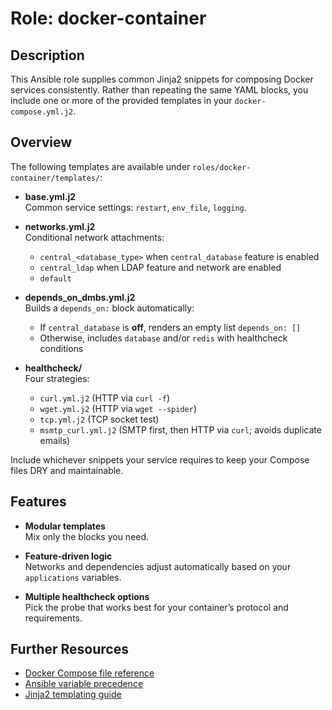 # Role: docker-container

## Description

This Ansible role supplies common Jinja2 snippets for composing Docker services consistently. Rather than repeating the same YAML blocks, you include one or more of the provided templates in your `docker-compose.yml.j2`.

## Overview

The following templates are available under `roles/docker-container/templates/`:

- **base.yml.j2**  
  Common service settings: `restart`, `env_file`, `logging`.

- **networks.yml.j2**  
  Conditional network attachments:
  - `central_<database_type>` when `central_database` feature is enabled  
  - `central_ldap` when LDAP feature and network are enabled  
  - `default`

- **depends_on_dmbs.yml.j2**  
  Builds a `depends_on:` block automatically:
  - If `central_database` is **off**, renders an empty list `depends_on: []`  
  - Otherwise, includes `database` and/or `redis` with healthcheck conditions

- **healthcheck/**  
  Four strategies:
  - `curl.yml.j2` (HTTP via `curl -f`)  
  - `wget.yml.j2` (HTTP via `wget --spider`)  
  - `tcp.yml.j2`  (TCP socket test)  
  - `msmtp_curl.yml.j2` (SMTP first, then HTTP via `curl`; avoids duplicate emails)

Include whichever snippets your service requires to keep your Compose files DRY and maintainable.

## Features

- **Modular templates**  
  Mix only the blocks you need.

- **Feature‐driven logic**  
  Networks and dependencies adjust automatically based on your `applications` variables.

- **Multiple healthcheck options**  
  Pick the probe that works best for your container’s protocol and requirements.

## Further Resources

- [Docker Compose file reference](https://docs.docker.com/compose/compose-file/)  
- [Ansible variable precedence](https://docs.ansible.com/ansible/latest/user_guide/playbooks_variables.html#understanding-variable-precedence)  
- [Jinja2 templating guide](https://jinja.palletsprojects.com/)  
